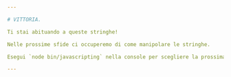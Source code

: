 ```yaml
---

# VITTORIA.

Ti stai abituando a queste stringhe!

Nelle prossime sfide ci occuperemo di come manipolare le stringhe.

Esegui `node bin/javascripting` nella console per scegliere la prossima sfida.

---
```

